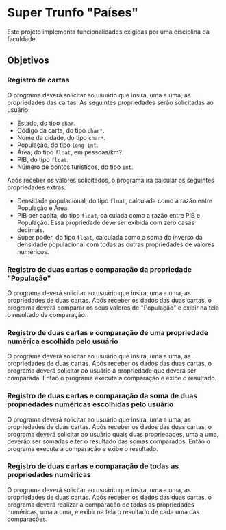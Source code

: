 # Super Trunfo "Países"

Este projeto implementa funcionalidades exigidas por uma disciplina da
faculdade.

## Objetivos

### Registro de cartas

O programa deverá solicitar ao usuário que insira, uma a uma, as propriedades
das cartas. As seguintes propriedades serão solicitadas ao usuário:

- Estado, do tipo `char`.
- Código da carta, do tipo `char*`.
- Nome da cidade, do tipo `char*`.
- População, do tipo `long int`.
- Área, do tipo `float`, em pessoas/km?.
- PIB, do tipo `float`.
- Número de pontos turísticos, do tipo `int`.

Após receber os valores solicitados, o programa irá calcular as seguintes
propriedades extras:

- Densidade populacional, do tipo `float`, calculada como a razão entre
População e Área.
- PIB per capita, do tipo `float`, calculada como a razão entre PIB e População.
Essa propriedade deve ser exibida com zero casas decimais.
- Super poder, do tipo `float`, calculada como a soma do inverso da densidade
populacional com todas as outras propriedades de valores numéricos.

### Registro de duas cartas e comparação da propriedade "População"

O programa deverá solicitar ao usuário que insira, uma a uma, as propriedades
de duas cartas. Após receber os dados das duas cartas, o programa deverá
comparar os seus valores de "População" e exibir na tela o resultado da
comparação.

### Registro de duas cartas e comparação de uma propriedade numérica escolhida pelo usuário

O programa deverá solicitar ao usuário que insira, uma a uma, as propriedades
de duas cartas. Após receber os dados das duas cartas, o programa deverá
solicitar ao usuário a propriedade que deverá ser comparada. Então o programa
executa a comparação e exibe o resultado.

### Registro de duas cartas e comparação da soma de duas propriedades numéricas escolhidas pelo usuário

O programa deverá solicitar ao usuário que insira, uma a uma, as propriedades
de duas cartas. Após receber os dados das duas cartas, o programa deverá
solicitar ao usuário quais duas propriedades, uma a uma, deverão ser somadas e
ter o resultado das somas comparados. Então o programa executa a comparação e
exibe o resultado.

### Registro de duas cartas e comparação de todas as propriedades numéricas

O programa deverá solicitar ao usuário que insira, uma a uma, as propriedades
de duas cartas. Após receber os dados das duas cartas, o programa deverá
realizar a comparação de todas as propriedades numéricas, uma a uma, e exibir na
tela o resultado de cada uma das comparações.
